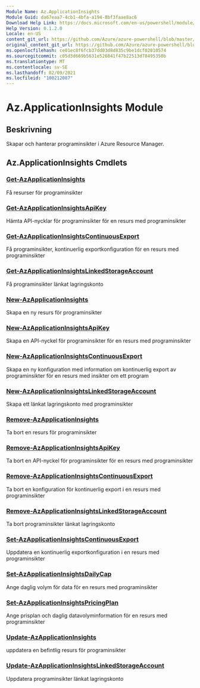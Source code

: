 ```yaml
---
Module Name: Az.ApplicationInsights
Module Guid: da67eaa7-4cb1-4bfa-a194-8bf3faae8ac6
Download Help Link: https://docs.microsoft.com/en-us/powershell/module/az.applicationinsights
Help Version: 0.1.2.0
Locale: en-US
content_git_url: https://github.com/Azure/azure-powershell/blob/master/src/ApplicationInsights/ApplicationInsights/help/Az.ApplicationInsights.md
original_content_git_url: https://github.com/Azure/azure-powershell/blob/master/src/ApplicationInsights/ApplicationInsights/help/Az.ApplicationInsights.md
ms.openlocfilehash: ce01ec8f6fcb37dd03d8d835c9be1dcf02010574
ms.sourcegitcommit: c05d3d669b5631e526841f47b22513d78495350b
ms.translationtype: MT
ms.contentlocale: sv-SE
ms.lasthandoff: 02/09/2021
ms.locfileid: "100212087"
---
```

# Az.ApplicationInsights Module
## Beskrivning
Skapar och hanterar programinsikter i Azure Resource Manager.

## Az.ApplicationInsights Cmdlets
### [Get-AzApplicationInsights](Get-AzApplicationInsights.md)
Få resurser för programinsikter

### [Get-AzApplicationInsightsApiKey](Get-AzApplicationInsightsApiKey.md)
Hämta API-nycklar för programinsikter för en resurs med programinsikter

### [Get-AzApplicationInsightsContinuousExport](Get-AzApplicationInsightsContinuousExport.md)
Få programinsikter, kontinuerlig exportkonfiguration för en resurs med programinsikter

### [Get-AzApplicationInsightsLinkedStorageAccount](Get-AzApplicationInsightsLinkedStorageAccount.md)
Få programinsikter länkat lagringskonto

### [New-AzApplicationInsights](New-AzApplicationInsights.md)
Skapa en ny resurs för programinsikter

### [New-AzApplicationInsightsApiKey](New-AzApplicationInsightsApiKey.md)
Skapa en API-nyckel för programinsikter för en resurs med programinsikter

### [New-AzApplicationInsightsContinuousExport](New-AzApplicationInsightsContinuousExport.md)
Skapa en ny konfiguration med information om kontinuerlig export av programinsikter för en resurs med insikter om ett program

### [New-AzApplicationInsightsLinkedStorageAccount](New-AzApplicationInsightsLinkedStorageAccount.md)
Skapa ett länkat lagringskonto med programinsikter

### [Remove-AzApplicationInsights](Remove-AzApplicationInsights.md)
Ta bort en resurs för programinsikter

### [Remove-AzApplicationInsightsApiKey](Remove-AzApplicationInsightsApiKey.md)
Ta bort en API-nyckel för programinsikter för en resurs med programinsikter

### [Remove-AzApplicationInsightsContinuousExport](Remove-AzApplicationInsightsContinuousExport.md)
Ta bort en konfiguration för kontinuerlig export i en resurs med programinsikter

### [Remove-AzApplicationInsightsLinkedStorageAccount](Remove-AzApplicationInsightsLinkedStorageAccount.md)
Ta bort programinsikter länkat lagringskonto

### [Set-AzApplicationInsightsContinuousExport](Set-AzApplicationInsightsContinuousExport.md)
Uppdatera en kontinuerlig exportkonfiguration i en resurs med programinsikter

### [Set-AzApplicationInsightsDailyCap](Set-AzApplicationInsightsDailyCap.md)
Ange daglig volym för data för en resurs med programinsikter

### [Set-AzApplicationInsightsPricingPlan](Set-AzApplicationInsightsPricingPlan.md)
Ange prisplan och daglig datavolyminformation för en resurs med programinsikter

### [Update-AzApplicationInsights](Update-AzApplicationInsights.md)
uppdatera en befintlig resurs för programinsikter

### [Update-AzApplicationInsightsLinkedStorageAccount](Update-AzApplicationInsightsLinkedStorageAccount.md)
Uppdatera programinsikter länkat lagringskonto

